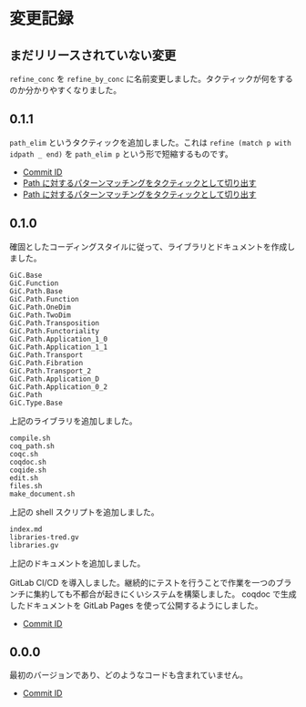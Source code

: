 # 変更記録

## まだリリースされていない変更

`refine_conc` を `refine_by_conc` に名前変更しました。タクティックが何をするのか分かりやすくなりました。

## 0.1.1

`path_elim` というタクティックを追加しました。これは `refine (match p with idpath _ end)` を `path_elim p` という形で短縮するものです。

* [Commit ID][commit-0.1.1]
* [Path に対するパターンマッチングをタクティックとして切り出す][issue-2]
* [Path に対するパターンマッチングをタクティックとして切り出す][request-6]

[commit-0.1.1]: https://gitlab.com/Hexirp/googology-in-coq/-/commit/a5a553353d0b5f9464a6966ccee4e99447dd2700
[issue-2]: https://gitlab.com/Hexirp/googology-in-coq/-/issues/2
[request-6]: https://gitlab.com/Hexirp/googology-in-coq/-/merge_requests/6

## 0.1.0

確固としたコーディングスタイルに従って、ライブラリとドキュメントを作成しました。

```text
GiC.Base
GiC.Function
GiC.Path.Base
GiC.Path.Function
GiC.Path.OneDim
GiC.Path.TwoDim
GiC.Path.Transposition
GiC.Path.Functoriality
GiC.Path.Application_1_0
GiC.Path.Application_1_1
GiC.Path.Transport
GiC.Path.Fibration
GiC.Path.Transport_2
GiC.Path.Application_D
GiC.Path.Application_0_2
GiC.Path
GiC.Type.Base
```

上記のライブラリを追加しました。

```text
compile.sh
coq_path.sh
coqc.sh
coqdoc.sh
coqide.sh
edit.sh
files.sh
make_document.sh
```

上記の shell スクリプトを追加しました。

```text
index.md
libraries-tred.gv
libraries.gv
```

上記のドキュメントを追加しました。

GitLab CI/CD を導入しました。継続的にテストを行うことで作業を一つのブランチに集約しても不都合が起きにくいシステムを構築しました。 coqdoc で生成したドキュメントを GitLab Pages を使って公開するようにしました。

* [Commit ID][commit-v0.1.0]

[commit-v0.1.0]: https://gitlab.com/Hexirp/googology-in-coq/-/commit/0dfec356061093a1288ac16d123570edecb7f1d4

## 0.0.0

最初のバージョンであり、どのようなコードも含まれていません。

* [Commit ID][commit-v0.0.0]

[commit-v0.0.0]: https://gitlab.com/Hexirp/googology-in-coq/-/commit/ac7eb156aac3804e8f2f52c54943fc6d6b6d083d
